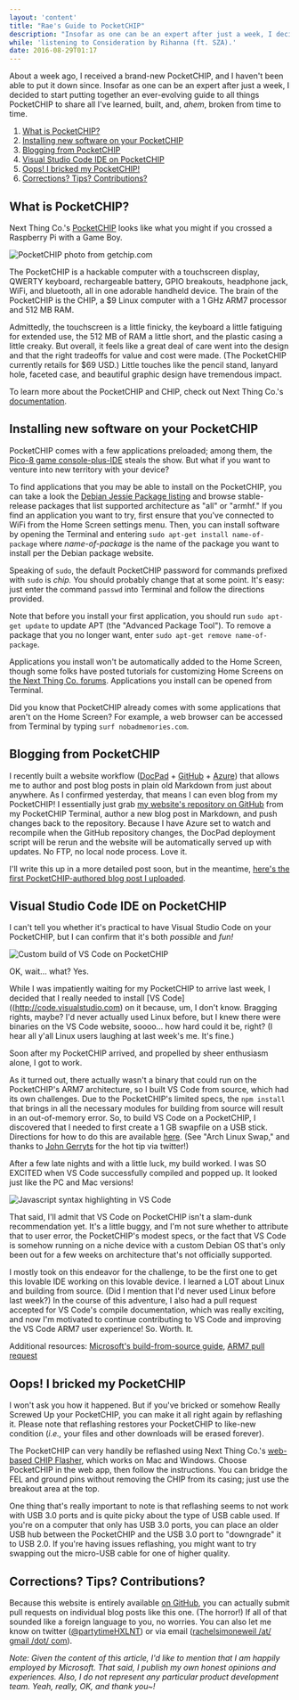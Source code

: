 ```yaml
---
layout: 'content'
title: "Rae's Guide to PocketCHIP"
description: "Insofar as one can be an expert after just a week, I decided to start putting together a guide to all things PocketCHIP to share all I've learned, built, and, ahem, broken from time to time."
while: 'listening to Consideration by Rihanna (ft. SZA).'
date: 2016-08-29T01:17
---
```


About a week ago, I received a brand-new PocketCHIP, and I haven't been able to put it down since. Insofar as one can be an expert after just a week, I decided to start putting together an ever-evolving guide to all things PocketCHIP to share all I've learned, built, and, *ahem*, broken from time to time.

1. [What is PocketCHIP?](#what-is-pocketchip)
3. [Installing new software on your PocketCHIP](#installing-new-software-on-your-pocketchip)
4. [Blogging from PocketCHIP](#blogging-from-pocketchip)
5. [Visual Studio Code IDE on PocketCHIP](#visual-studio-code-ide-on-pocketchip)
6. [Oops! I bricked my PocketCHIP!](#oops-i-bricked-my-pocketchip)
7. [Corrections? Tips? Contributions?](#corrections-tips-contributions) 

## What is PocketCHIP?

Next Thing Co.'s [PocketCHIP](https://getchip.com/pages/pocketchip]) looks like what you might if you crossed a Raspberry Pi with a Game Boy. 

![PocketCHIP photo from getchip.com](/img/pocket.jpg)

The PocketCHIP is a hackable computer with a touchscreen display, QWERTY keyboard, rechargeable battery, GPIO breakouts, headphone jack, WiFi, and bluetooth, all in one adorable handheld device. The brain of the PocketCHIP is the CHIP, a $9 Linux computer with a 1 GHz ARM7 processor and 512 MB RAM. 

Admittedly, the touchscreen is a little finicky, the keyboard a little fatiguing for extended use, the 512 MB of RAM a little short, and the plastic casing a little creaky. But overall, it feels like a great deal of care went into the design and that the right tradeoffs for value and cost were made. (The PocketCHIP currently retails for $69 USD.) Little touches like the pencil stand, lanyard hole, faceted case, and beautiful graphic design have tremendous impact.

To learn more about the PocketCHIP and CHIP, check out Next Thing Co.'s [documentation](http://docs.getchip.com/).

## Installing new software on your PocketCHIP

PocketCHIP comes with a few applications preloaded; among them, the [Pico-8 game console-plus-IDE](http://www.lexaloffle.com/pico-8.php) steals the show. But what if you want to venture into new territory with your device?

To find applications that you may be able to install on the PocketCHIP, you can take a look the [Debian Jessie Package listing](https://packages.debian.org/jessie/) and browse stable-release packages that list supported architecture as "all" or "armhf." If you find an application you want to try, first ensure that you've connected to WiFi from the Home Screen settings menu. Then, you can install software by opening the Terminal and entering `sudo apt-get install name-of-package` where *name-of-package* is the name of the package you want to install per the Debian package website. 

Speaking of `sudo`, the default PocketCHIP password for commands prefixed with `sudo` is *chip.* You should probably change that at some point. It's easy: just enter the command `passwd` into Terminal and follow the directions provided.

Note that before you install your first application, you should run `sudo apt-get update` to update APT (the "Advanced Package Tool"). To remove a package that you no longer want, enter `sudo apt-get remove name-of-package`.

Applications you install won't be automatically added to the Home Screen, though some folks have posted tutorials for customizing Home Screens on [the Next Thing Co. forums](https://bbs.nextthing.co/). Applications you install can be opened from Terminal. 

Did you know that PocketCHIP already comes with some applications that aren't on the Home Screen? For example, a web browser can be accessed from Terminal by typing `surf nobadmemories.com`.

## Blogging from PocketCHIP

I recently built a website workflow ([DocPad](http://www.docpad.org) + [GitHub](http://www.github.com) + [Azure](http://azure.microsoft.com)) that allows me to author and post blog posts in plain old Markdown from just about anywhere. As I confirmed yesterday, that means I can even blog from my PocketCHIP! I essentially just grab [my website's repository on GitHub](https://github.com/hxlnt/nobadmemories.com) from my PocketCHIP Terminal, author a new blog post in Markdown, and push changes back to the repository. Because I have Azure set to watch and recompile when the GitHub repository changes, the DocPad deployment script will be rerun and the website will be automatically served up with updates. No FTP, no local node process. Love it.

I'll write this up in a more detailed post soon, but in the meantime, [here's the first PocketCHIP-authored blog post I uploaded](http://nobadmemories.com/blog/2016/08/whaaa-blogging-from-my-pocketchip).

## Visual Studio Code IDE on PocketCHIP

I can't tell you whether it's practical to have Visual Studio Code on your PocketCHIP, but I can confirm that it's both *possible* and *fun!*

![Custom build of VS Code on PocketCHIP](/img/vscode2.jpg)

OK, wait... what? Yes.

While I was impatiently waiting for my PocketCHIP to arrive last week, I decided that I really needed to install [VS Code]((http://code.visualstudio.com) on it because, um, I don't know. Bragging rights, maybe? I'd never actually used Linux before, but I knew there were binaries on the VS Code website, soooo... how hard could it be, right? (I hear all y'all Linux users laughing at last week's me. It's fine.)

Soon after my PocketCHIP arrived, and propelled by sheer enthusiasm alone, I got to work. 

As it turned out, there actually wasn't a binary that could run on the PocketCHIP's ARM7 architecture, so I built VS Code from source, which had its own challenges. Due to the PocketCHIP's limited specs, the `npm install` that brings in all the necessary modules for building from source will result in an out-of-memory error. So, to build VS Code on a PocketCHIP, I discovered that I needed to first create a 1 GB swapfile on a USB stick. Directions for how to do this are available [here](http://raspberrypimaker.com/adding-swap-to-the-raspberrypi/). (See "Arch Linux Swap," and thanks to [John Gerryts](https://twitter.com/phonikg) for the hot tip via twitter!) 

After a few late nights and with a little luck, my build worked. I was SO EXCITED when VS Code successfully compiled and popped up. It looked just like the PC and Mac versions! 

![Javascript syntax highlighting in VS Code](/img/pocketjavascript.jpg)

That said, I'll admit that VS Code on PocketCHIP isn't a slam-dunk recommendation yet. It's a little buggy, and I'm not sure whether to attribute that to user error, the PocketCHIP's modest specs, or the fact that VS Code is somehow running on a niche device with a custom Debian OS that's only been out for a few weeks on architecture that's not officially supported.

I mostly took on this endeavor for the challenge, to be the first one to get this lovable IDE working on this lovable device. I learned a LOT about Linux and building from source. (Did I mention that I'd never used Linux before last week?) In the course of this adventure, I also had a pull request accepted for VS Code's compile documentation, which was really exciting, and now I'm motivated to continue contributing to VS Code and improving the VS Code ARM7 user experience! So. Worth. It.

Additional resources: [Microsoft's build-from-source guide](https://github.com/Microsoft/vscode/wiki/How-to-Contribute#build-and-run-from-source), [ARM7 pull request](https://github.com/Microsoft/vscode/pull/10923)

## Oops! I bricked my PocketCHIP

I won't ask you how it happened. But if you've bricked or somehow Really Screwed Up your PocketCHIP, you can make it all right again by reflashing it. Please note that reflashing restores your PocketCHIP to like-new condition (*i.e.,* your files and other downloads will be erased forever).

The PocketCHIP can very handily be reflashed using Next Thing Co.'s [web-based CHIP Flasher](http://flash.getchip.com/), which works on Mac and Windows. Choose PocketCHIP in the web app, then follow the instructions. You can bridge the FEL and ground pins without removing the CHIP from its casing; just use the breakout area at the top.

One thing that's really important to note is that reflashing seems to not work with USB 3.0 ports and is quite picky about the type of USB cable used. If you're on a computer that only has USB 3.0 ports, you can place an older USB hub between the PocketCHIP and the USB 3.0 port to "downgrade" it to USB 2.0. If you're having issues reflashing, you might want to try swapping out the micro-USB cable for one of higher quality.

## Corrections? Tips? Contributions?

Because this website is entirely available [on GitHub](https://github.com/hxlnt/nobadmemories.com/tree/master/src/render/posts), you can actually submit pull requests on individual blog posts like this one. (The horror!) If all of that sounded like a foreign language to you, no worries. You can also let me know on twitter ([@partytimeHXLNT](http://www.twitter.com/partytimehxlnt)) or via email ([rachelsimoneweil /at/ gmail /dot/ com](mailto:rachelsimoneweil@gmail.com)).

*Note: Given the content of this article, I'd like to mention that I am happily employed by Microsoft. That said, I publish my own honest opinions and experiences. Also, I do not represent any particular product development team. Yeah, really, OK, and thank you~!*
